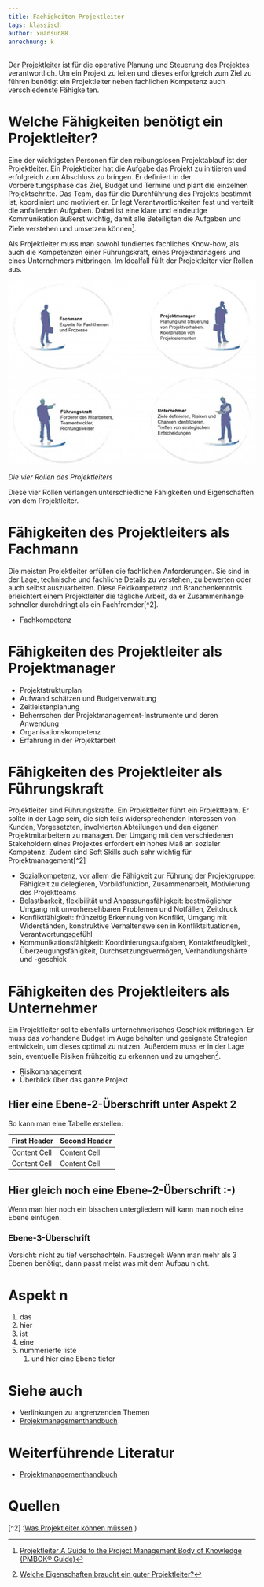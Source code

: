 ```yaml
---
title: Faehigkeiten_Projektleiter
tags: klassisch
author: xuansun88
anrechnung: k 
---
```


Der [Projektleiter](https://de.wikipedia.org/wiki/Projektleiter) ist für die operative Planung und Steuerung des Projektes verantwortlich. Um ein Projekt zu leiten und dieses erforlgreich zum Ziel zu führen benötigt ein Projektleiter neben fachlichen Kompetenz auch verschiedenste Fähigkeiten.   


# Welche Fähigkeiten benötigt ein Projektleiter?

Eine der wichtigsten Personen für den reibungslosen Projektablauf ist der Projektleiter. Ein Projektleiter hat die Aufgabe das Projekt zu initiieren und erfolgreich zum Abschluss zu bringen. Er definiert in der Vorbereitungsphase das Ziel, Budget und Termine und plant die einzelnen Projektschritte. Das Team, das für die Durchführung des Projekts bestimmt ist, koordiniert und motiviert er. Er legt Verantwortlichkeiten fest und verteilt die anfallenden Aufgaben. Dabei ist eine klare und eindeutige Kommunikation äußerst wichtig, damit alle Beteiligten die Aufgaben und Ziele verstehen und umsetzen können[^1]. 

Als Projektleiter muss man sowohl fundiertes fachliches Know-how, als auch die Kompetenzen einer Führungskraft, eines Projektmanagers und eines Unternehmers mitbringen. Im Idealfall füllt der Projektleiter vier Rollen aus.

![Die 4 Rollen des Projektleiters](Faehigkeiten_Projektleiter/4_Rollen_Projektleiter.jpg)

*Die vier Rollen des Projektleiters*

Diese vier Rollen verlangen unterschiedliche Fähigkeiten und Eigenschaften von dem Projektleiter.


# Fähigkeiten des Projektleiters als Fachmann

Die meisten Projektleiter erfüllen die fachlichen Anforderungen. Sie sind in der Lage, technische und fachliche Details zu verstehen, zu bewerten oder auch selbst auszuarbeiten. Diese Feldkompetenz und Branchenkenntnis erleichtert einem Projektleiter die tägliche Arbeit, da er Zusammenhänge schneller durchdringt als ein Fachfremder[^2].

* [Fachkompetenz](https://de.wikipedia.org/wiki/Fachkompetenz)


# Fähigkeiten des Projektleiter als Projektmanager


* Projektstrukturplan 
* Aufwand schätzen und Budgetverwaltung
* Zeitleistenplanung
* Beherrschen der Projektmanagement-Instrumente und deren Anwendung
* Organisationskompetenz
* Erfahrung in der Projektarbeit



# Fähigkeiten des Projektleiter als Führungskraft

Projektleiter sind Führungskräfte. Ein Projektleiter führt ein Projektteam. Er sollte in der Lage sein, die sich teils widersprechenden Interessen von Kunden, Vorgesetzten, involvierten Abteilungen und den eigenen Projektmitarbeitern zu managen. Der Umgang mit den verschiedenen Stakeholdern eines Projektes erfordert ein hohes Maß an sozialer Kompetenz. Zudem sind Soft Skills auch sehr wichtig für Projektmanagement[^2]

* [Sozialkompetenz](https://de.wikipedia.org/wiki/Soziale_Kompetenz), vor allem die Fähigkeit zur Führung der Projektgruppe: Fähigkeit zu delegieren, Vorbildfunktion, Zusammenarbeit, Motivierung des Projektteams
* Belastbarkeit, flexibilität und Anpassungsfähigkeit: 
bestmöglicher Umgang mit unvorhersehbaren Problemen und Notfällen, Zeitdruck
* Konfliktfähigkeit: 
frühzeitig Erkennung von Konflikt, Umgang mit Widerständen, konstruktive Verhaltensweisen in Konfliktsituationen, Verantwortungsgefühl 
* Kommunikationsfähigkeit: 
Koordinierungsaufgaben, Kontaktfreudigkeit, Überzeugungsfähigkeit, Durchsetzungsvermögen, Verhandlungshärte und -geschick

# Fähigkeiten des Projektleiters als Unternehmer

Ein Projektleiter sollte ebenfalls unternehmerisches Geschick mitbringen. Er muss das vorhandene Budget im Auge behalten und geeignete Strategien entwickeln, um dieses optimal zu nutzen. Außerdem muss er in der Lage sein, eventuelle Risiken frühzeitig zu erkennen und zu umgehen[^3].

* Risikomanagement
* Überblick über das ganze Projekt

## Hier eine Ebene-2-Überschrift unter Aspekt 2

So kann man eine Tabelle erstellen:

| First Header  | Second Header |
| ------------- | ------------- |
| Content Cell  | Content Cell  |
| Content Cell  | Content Cell  |

## Hier gleich noch eine Ebene-2-Überschrift :-)

Wenn man hier noch ein bisschen untergliedern will kann man noch eine Ebene einfügen.

### Ebene-3-Überschrift

Vorsicht: nicht zu tief verschachteln. Faustregel: Wenn man mehr als 3 
Ebenen benötigt, dann passt meist was mit dem Aufbau nicht.

# Aspekt n

1. das
2. hier 
4. ist 
4. eine
7. nummerierte liste
   1. und hier eine Ebene tiefer


# Siehe auch

* Verlinkungen zu angrenzenden Themen
* [Projektmanagementhandbuch](https://www.projektmanagementhandbuch.de/)

# Weiterführende Literatur

* [Projektmanagementhandbuch](https://www.projektmanagementhandbuch.de/)

# Quellen

[^1]: [Projektleiter A Guide to the Project Management Body of Knowledge (PMBOK® Guide)](https://refa.de/berufe/projektleiter)

[^2] :[Was Projektleiter können müssen](https://www.business-wissen.de/artikel/projektmanagement-was-projektleiter-koennen-muessen/)
)


[^5]: [Projektleiter](https://www.experteer.de/magazin/welche-eigenschaften-braucht-ein-guter-projektleiter/)

[^3]: [Welche Eigenschaften braucht ein guter Projektleiter?](https://www.experteer.de/magazin/welche-eigenschaften-braucht-ein-guter-projektleiter/)
[^4]: [Advanced Formatting Syntax for GitHub flavored Markdown](https://docs.github.com/en/github/writing-on-github/working-with-advanced-formatting/organizing-information-with-tables)

